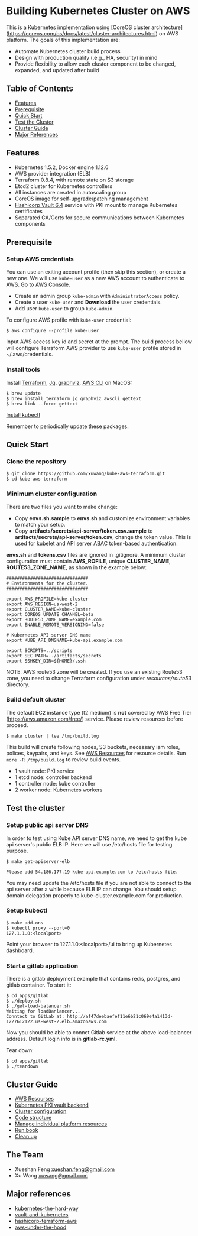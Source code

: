 # Building Kubernetes Cluster on AWS 

This is a Kubernetes implementation using [CoreOS cluster architecture] 
(https://coreos.com/os/docs/latest/cluster-architectures.html) on AWS platform. The goals of this implementation are:

* Automate Kubernetes cluster build process
* Design with production quality (.e.g., HA, security) in mind
* Provide flexibility to allow each cluster component to be changed, expanded, and updated after build

## Table of Contents ##

- [Features](#features)
- [Prerequisite](#rerequisite)
- [Quick Start](#quick-start)
- [Test the Cluster](#test-cluster)
- [Cluster Guide](#guide)
- [Major References](#major-references)

## Features

* Kubernetes 1.5.2, Docker engine 1.12.6
* AWS provider integration (ELB)
* Terraform 0.8.4, with remote state on S3 storage
* Etcd2 cluster for Kubernetes controllers
* All instances are created in autoscaling group
* CoreOS image for self-upgrade/patching management
* [Hashicorp Vault 6.4](https://www.vaultproject.io/) service with PKI mount to manage Kubernetes certificates
* Separated CA/Certs for secure communications between Kubernetes components

## Prerequisite 

### Setup AWS credentials

You can use an exiting account profile (then skip this section), or create a new one. We will use `kube-user` as a new AWS account to authenticate to AWS.  Go to [AWS Console](https://console.aws.amazon.com/).

* Create an admin group `kube-admin` with `AdministratorAccess` policy.
* Create a user `kube-user` and __Download__ the user credentials.
* Add user `kube-user` to group `kube-admin`.

To configure AWS profile with `kube-user` credential: 

```
$ aws configure --profile kube-user
``` 
Input AWS access key id and secret at the prompt. The build process bellow will configure Terraform AWS provider to use `kube-user` profile stored in ~/.aws/credentials.

### Install tools

Install [Terraform](http://www.terraform.io/downloads.html), [Jq](http://stedolan.github.io/jq/), [graphviz](http://www.graphviz.org/), [AWS CLI](https://github.com/aws/aws-cli) on MacOS:

```
$ brew update
$ brew install terraform jq graphviz awscli gettext
$ brew link --force gettext
```
[Install kubectl](https://kubernetes.io/docs/user-guide/prereqs/)

Remember to periodically update these packages. 

## Quick Start

### Clone the repository

```
$ git clone https://github.com/xuwang/kube-aws-terraform.git
$ cd kube-aws-terraform
```

### Minimum cluster configuration

There are two files you want to make change:

* Copy **envs.sh.sample** to **envs.sh** and customize environment variables to match your setup.
* Copy **artifacts/secrets/api-server/token.csv.sample** to **artifacts/secrets/api-server/token.csv**, change the token value. This is used for kubelet and API server ABAC token-based authentication. 

**envs.sh** and **tokens.csv** files are ignored in .gitignore. A minimum cluster configuration must contain **AWS_ROFILE**, unique **CLUSTER_NAME**,  **ROUTE53_ZONE_NAME**, as shown in the example below:

```
###############################
# Environments for the cluster.
###############################

export AWS_PROFILE=kube-cluster
export AWS_REGION=us-west-2
export CLUSTER_NAME=kube-cluster
export COREOS_UPDATE_CHANNEL=beta
export ROUTE53_ZONE_NAME=example.com
export ENABLE_REMOTE_VERSIONING=false

# Kubernetes API server DNS name
export KUBE_API_DNSNAME=kube-api.example.com

export SCRIPTS=../scripts
export SEC_PATH=../artifacts/secrets
export SSHKEY_DIR=${HOME}/.ssh
```
NOTE: AWS route53 zone will be created. If you use an existing Route53 zone, you need to change Terraform configuration under *resources/route53* directory. 

### Build default cluster

The default EC2 instance type (t2.medium) is **not** covered by AWS Free Tier (https://aws.amazon.com/free/) service. Please review resources before proceed.

```
$ make cluster | tee /tmp/build.log
```

This build will create following nodes, S3 buckets, necessary iam roles, polices, keypairs, and keys. See [AWS Resources](docs/01-AWS-resources.md) for resource details.  Run `more -R /tmp/build.log` to review build events.

* 1 vault node: PKI service
* 1 etcd node: controller backend
* 1 controller node: kube controller
* 2 worker node: Kubernetes workers

## Test the cluster

### Setup public api server DNS

In order to test using Kube API server DNS name, we need to get the kube api server's public ELB IP. Here we 
will use /etc/hosts file for testing purpose.

```
$ make get-apiserver-elb

Please add 54.186.177.19 kube-api.example.com to /etc/hosts file.
``` 

You may need update the /etc/hosts file if you are not able to connect to the api server after a while because ELB IP can change. You should setup domain delegation properly to kube-cluster.example.com for production.

### Setup kubectl

```
$ make add-ons
$ kubectl proxy --port=0
127.1.1.0:<localport>
```

Point your browser to 127.1.1.0:\<localport\>/ui to bring up Kubernetes dashboard.

### Start a gitlab application

There is a gitlab deployment example that contains redis, postgres, and gitlab container. To start it:
```
$ cd apps/gitlab
$ ./deploy.sh
$ ./get-load-balancer.sh
Waiting for loadBanlancer...
Conntect to GitLab at: http://af47deebaefef11e6b21c069e4a1413d-1227612122.us-west-2.elb.amazonaws.com
```
Now you should be able to connet Gitlab service at the above load-balancer address. Default login info is in **gitlab-rc.yml**.

Tear down:
```
$ cd apps/gitlab
$ ./teardown
```
## Cluster Guide

- [AWS Resourses](docs/01-AWS-resources.md)
- [Kubernetes PKI vault backend](docs/02-vault-pki.md)
- [Cluster configuration](docs/03-configuration.md)
- [Code structure](docs/04-files.md)
- [Manage individual platform resources](docs/05-manage-individual-platform-resources.md)
- [Run book](docs/06-run-book.md)
- [Clean up](docs/07-cleanup.md)

## The Team

- Xueshan Feng <xueshan.feng@gmail.com>
- Xu Wang <xuwang@gmail.com>

## Major references

* [kubernetes-the-hard-way](https://github.com/kelseyhightower/kubernetes-the-hard-way)
* [vault-and-kubernetes](https://www.digitalocean.com/company/blog/vault-and-kubernetes/)
* [hashicorp-terraform-aws](https://github.com/hashicorp/vault/tree/master/terraform/aws)
* [aws-under-the-hood](https://github.com/kubernetes/kubernetes/blob/release-1.5/docs/design/aws_under_the_hood.md)
